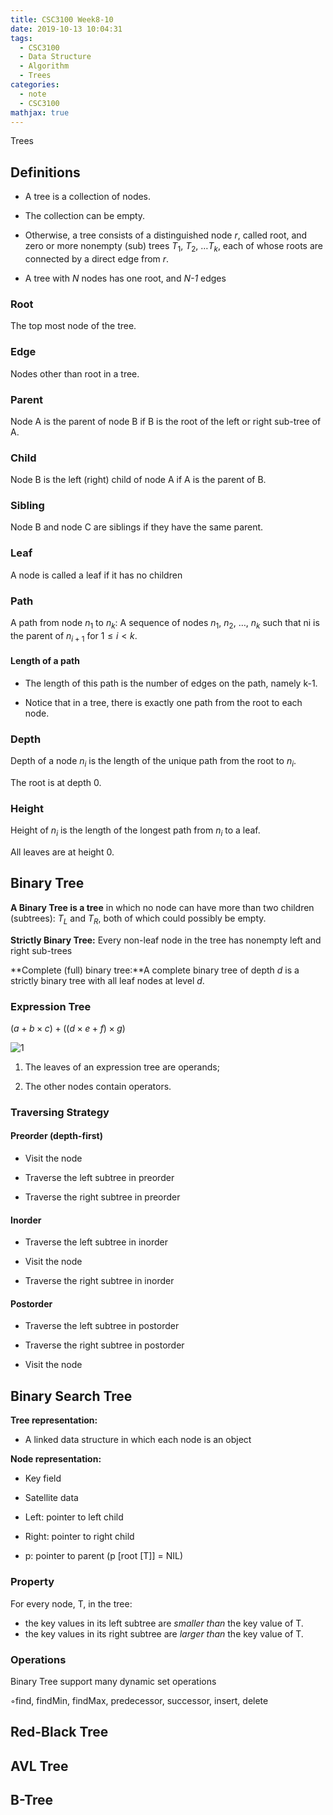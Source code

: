 ```yaml
---
title: CSC3100 Week8-10
date: 2019-10-13 10:04:31
tags: 
  - CSC3100
  - Data Structure
  - Algorithm
  - Trees
categories:
  - note
  - CSC3100
mathjax: true
---
```


Trees

## Definitions

- A tree is a collection of nodes.

- The collection can be empty.

- Otherwise, a tree consists of a distinguished node *r*, called root, and zero or more nonempty (sub) trees $T_1$, $T_2$, …$T_k$, each of whose roots are connected by a direct edge from *r*.

- A tree with *N* nodes has one root, and *N-1* edges 

### Root

The top most node of the tree.

### Edge

Nodes other than root in a tree.

### Parent

Node A is the parent of node B if B is the root of the left or right sub-tree of A.

### Child

Node B is the left (right) child of node A if A is the parent of B.

### Sibling

Node B and node C are siblings if they have the same parent.

### Leaf

A node is called a leaf if it has no children

### Path

A path from node $n_1$ to $n_k$: A sequence of nodes $n_1$, $n_2$, …, $n_k$ such that ni is the parent of $n_{i+1}$ for $1 \leq i < k$.

#### Length of a path

- The length of this path is the number of edges on the path, namely k-1.

- Notice that in a tree, there is exactly one path from the root to each node.

### Depth

Depth of a node $n_i$ is the length of the unique path from the root to $n_i$. 

The root is at depth 0.

### Height

Height of $n_i$ is the length of the longest path from $n_i$ to a leaf.

All leaves are at height 0.

## Binary Tree

**A Binary Tree is a tree** in which no node can have more than two children (subtrees): $T_L$ and $T_R$, both of which could possibly be empty.

**Strictly Binary Tree:** Every non-leaf node in the tree has nonempty left and right sub-trees

**Complete (full) binary tree:**A complete binary tree of depth *d* is a strictly binary tree with all leaf nodes at level *d*.

### Expression Tree

$(a+b\times c) +((d\times e+f)\times g)$

![1](/1.png)

1. The leaves of an expression tree are operands;

2. The other nodes contain operators.

### Traversing Strategy

#### Preorder (depth-first)

- Visit the node

- Traverse the left subtree in preorder

- Traverse the right subtree in preorder

#### Inorder

- Traverse the left subtree in inorder

- Visit the node

- Traverse the right subtree in inorder

#### Postorder

- Traverse the left subtree in postorder

- Traverse the right subtree in postorder

- Visit the node

## Binary Search Tree

**Tree representation:**

- A linked data structure in which each node is an object

**Node representation:**

- Key field

- Satellite data

- Left: pointer to left child

- Right: pointer to right child

- p: pointer to parent (p [root [T]] = NIL)

### Property

For every node, T, in the tree:

- the key values in its left subtree are *smaller than* the key value of T. 
- the key values in its right subtree are *larger than* the key value of T.

### Operations

Binary Tree support many dynamic set operations 

◦find, findMin, findMax, predecessor, successor, insert, delete

## Red-Black Tree



## AVL Tree



## B-Tree

